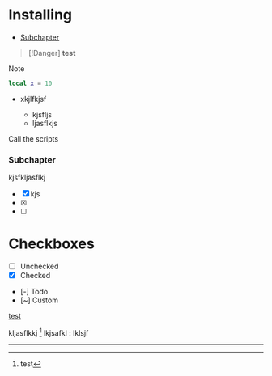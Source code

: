 # Installing

<!--toc:start-->
  - [Subchapter](#subchapter)
<!--toc:end-->

> [!Danger]
> **test**

> [!NOTE]
> ```lua
> local x = 10
> ```

* xkjlfkjsf

  * kjsfljs

  - ljasflkjs

Call the scripts

### Subchapter


kjsfkljasflkj


- [x] kjs
- [X]
- [ ]

# Checkboxes

- [ ] Unchecked
- [x] Checked
- [-] Todo
- [~] Custom

[test](./install.sh)

kljasflkkj [^1]
lkjsafkl
: lklsjf


---------

[^1]: test
